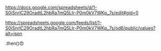 https://docs.google.com/spreadsheets/d/1-S0iSnrlC29OradtL2hbRa7mQ5LIr-P0m0kV7WKp_7s/edit#gid=0

https://spreadsheets.google.com/feeds/list/1-S0iSnrlC29OradtL2hbRa7mQ5LIr-P0m0kV7WKp_7s/od6/public/values?alt=json

.then()😍